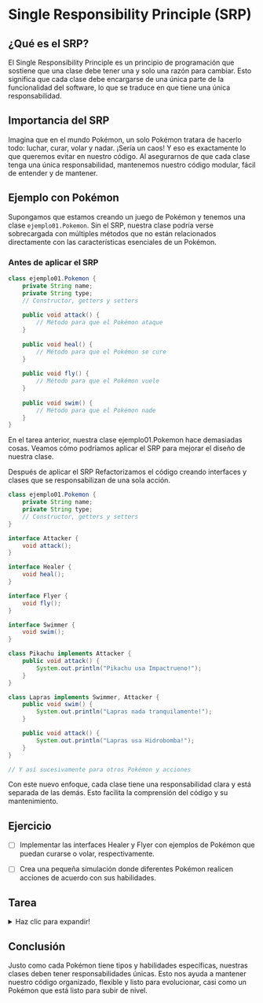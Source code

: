 # Single Responsibility Principle (SRP)

## ¿Qué es el SRP?

El Single Responsibility Principle es un principio de programación que sostiene que una clase debe tener una y solo una razón para cambiar. Esto significa que cada clase debe encargarse de una única parte de la funcionalidad del software, lo que se traduce en que tiene una única responsabilidad.

## Importancia del SRP

Imagina que en el mundo Pokémon, un solo Pokémon tratara de hacerlo todo: luchar, curar, volar y nadar. ¡Sería un caos! Y eso es exactamente lo que queremos evitar en nuestro código. Al asegurarnos de que cada clase tenga una única responsabilidad, mantenemos nuestro código modular, fácil de entender y de mantener.

## Ejemplo con Pokémon

Supongamos que estamos creando un juego de Pokémon y tenemos una clase `ejemplo01.Pokemon`. Sin el SRP, nuestra clase podría verse sobrecargada con múltiples métodos que no están relacionados directamente con las características esenciales de un Pokémon.

### Antes de aplicar el SRP

```java
class ejemplo01.Pokemon {
    private String name;
    private String type;
    // Constructor, getters y setters
    
    public void attack() {
        // Método para que el Pokémon ataque
    }
    
    public void heal() {
        // Método para que el Pokémon se cure
    }
    
    public void fly() {
        // Método para que el Pokémon vuele
    }
    
    public void swim() {
        // Método para que el Pokémon nade
    }
}
```

En el tarea anterior, nuestra clase ejemplo01.Pokemon hace demasiadas cosas. Veamos cómo podríamos aplicar el SRP para mejorar el diseño de nuestra clase.

Después de aplicar el SRP
Refactorizamos el código creando interfaces y clases que se responsabilizan de una sola acción.
```java 
class ejemplo01.Pokemon {
    private String name;
    private String type;
    // Constructor, getters y setters
}

interface Attacker {
    void attack();
}

interface Healer {
    void heal();
}

interface Flyer {
    void fly();
}

interface Swimmer {
    void swim();
}

class Pikachu implements Attacker {
    public void attack() {
        System.out.println("Pikachu usa Impactrueno!");
    }
}

class Lapras implements Swimmer, Attacker {
    public void swim() {
        System.out.println("Lapras nada tranquilamente!");
    }

    public void attack() {
        System.out.println("Lapras usa Hidrobomba!");
    }
}

// Y así sucesivamente para otros Pokémon y acciones
```

Con este nuevo enfoque, cada clase tiene una responsabilidad clara y está separada de las demás. Esto facilita la comprensión del código y su mantenimiento.

## Ejercicio

- [ ] Implementar las interfaces Healer y Flyer con ejemplos de Pokémon que puedan curarse o volar, respectivamente.

- [ ] Crea una pequeña simulación donde diferentes Pokémon realicen acciones de acuerdo con sus habilidades.

## Tarea 

<details>
  <summary> Haz clic para expandir!</summary>
  
### Aplicando el Interface Segregation Principle (ISP) a un Sistema de Gestión de Cine
  
### Contexto

Imagina que estás diseñando un sistema para un cine que maneja diversas operaciones como la     proyección de películas, la venta de boletos y la oferta de snacks en la concesión. Inicialmente, se diseñó una interfaz grande que maneja todas estas operaciones. Sin embargo, esto está causando problemas, ya que cada tipo de empleado (operador de proyección, vendedor de boletos, personal de concesión) no debería tener acceso a los métodos que no se relacionan con su trabajo específico.

### Tu Misión
Tu tarea es refactorizar este sistema aplicando el Interface Segregation Principle. Deberás dividir la interfaz grande en interfaces más pequeñas y específicas que se adapten mejor a las necesidades de cada tipo de empleado.

### Requerimientos

- [ ] **Interfaz MovieProjector:**  Debe contener métodos relacionados con la proyección de películas, como startProjection(), stopProjection() y checkProjectorStatus().

- [ ] **Interfaz TicketSeller:** Debe contener métodos para la venta de boletos, como sellTicket(), refundTicket() y checkTicketAvailability().

- [ ] **Interfaz ConcessionStandWorker:** Debe contener métodos para el personal de la concesión, como serveSnack(), restockItems() y processPayment().

- [ ] Define las tres interfaces con los métodos sugeridos.

- [ ] Crea clases específicas para cada tipo de empleado que implementen estas interfaces.
Asegúrate de que cada empleado solo tenga acceso a los métodos que necesita para realizar su trabajo.

  
</details>


## Conclusión

Justo como cada Pokémon tiene tipos y habilidades específicas, nuestras clases deben tener responsabilidades únicas. Esto nos ayuda a mantener nuestro código organizado, flexible y listo para evolucionar, casi como un Pokémon que está listo para subir de nivel.